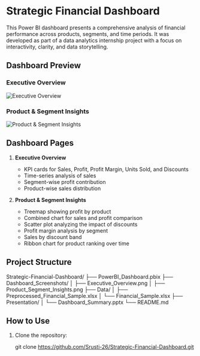 # Strategic Financial Dashboard

This Power BI dashboard presents a comprehensive analysis of financial performance across products, segments, and time periods. It was developed as part of a data analytics internship project with a focus on interactivity, clarity, and data storytelling.

## Dashboard Preview

### Executive Overview  
![Executive Overview](Dashboard_Screenshots/Executive_Overview.png)

### Product & Segment Insights  
![Product & Segment Insights](Dashboard_Screenshots/Product_Segment_Insights.png)

## Dashboard Pages

1. **Executive Overview**  
   - KPI cards for Sales, Profit, Profit Margin, Units Sold, and Discounts  
   - Time-series analysis of sales  
   - Segment-wise profit contribution  
   - Product-wise sales distribution

2. **Product & Segment Insights**  
   - Treemap showing profit by product  
   - Combined chart for sales and profit comparison  
   - Scatter plot analyzing the impact of discounts  
   - Profit margin analysis by segment  
   - Sales by discount band  
   - Ribbon chart for product ranking over time

## Project Structure

Strategic-Financial-Dashboard/
├── PowerBI_Dashboard.pbix
├── Dashboard_Screenshots/
│ ├── Executive_Overview.png
│ ├── Product_Segment_Insights.png
├── Data/
│ ├── Preprocessed_Financial_Sample.xlsx
│ └── Financial_Sample.xlsx
├── Presentation/
│ └── Dashboard_Summary.pptx
└── README.md

## How to Use

1. Clone the repository:
   
   git clone https://github.com/Srusti-26/Strategic-Financial-Dashboard.git